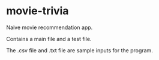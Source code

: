 # movie-trivia
Naive movie recommendation app. 

Contains a main file and a test file. 

The .csv file and .txt file are sample inputs for the program. 

